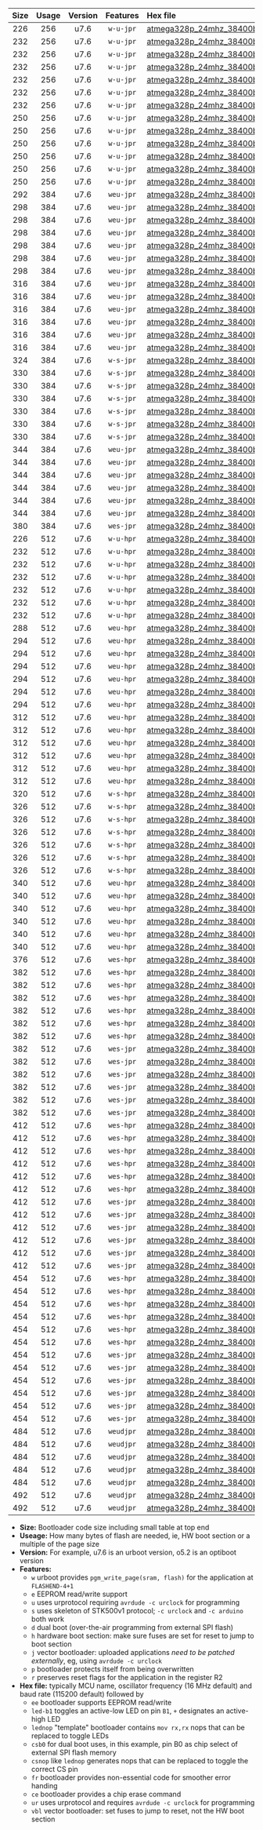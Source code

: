 |Size|Usage|Version|Features|Hex file|
|:-:|:-:|:-:|:-:|:--|
|226|256|u7.6|`w-u-jpr`|[atmega328p_24mhz_38400bps_ur_vbl.hex](https://raw.githubusercontent.com/stefanrueger/urboot/main/atmega328p_24mhz_38400bps_ur_vbl.hex)|
|232|256|u7.6|`w-u-jpr`|[atmega328p_24mhz_38400bps_led+b1_ur_vbl.hex](https://raw.githubusercontent.com/stefanrueger/urboot/main/atmega328p_24mhz_38400bps_led+b1_ur_vbl.hex)|
|232|256|u7.6|`w-u-jpr`|[atmega328p_24mhz_38400bps_led+b5_ur_vbl.hex](https://raw.githubusercontent.com/stefanrueger/urboot/main/atmega328p_24mhz_38400bps_led+b5_ur_vbl.hex)|
|232|256|u7.6|`w-u-jpr`|[atmega328p_24mhz_38400bps_led+d5_ur_vbl.hex](https://raw.githubusercontent.com/stefanrueger/urboot/main/atmega328p_24mhz_38400bps_led+d5_ur_vbl.hex)|
|232|256|u7.6|`w-u-jpr`|[atmega328p_24mhz_38400bps_led-b1_ur_vbl.hex](https://raw.githubusercontent.com/stefanrueger/urboot/main/atmega328p_24mhz_38400bps_led-b1_ur_vbl.hex)|
|232|256|u7.6|`w-u-jpr`|[atmega328p_24mhz_38400bps_led-d5_ur_vbl.hex](https://raw.githubusercontent.com/stefanrueger/urboot/main/atmega328p_24mhz_38400bps_led-d5_ur_vbl.hex)|
|232|256|u7.6|`w-u-jpr`|[atmega328p_24mhz_38400bps_lednop_ur_vbl.hex](https://raw.githubusercontent.com/stefanrueger/urboot/main/atmega328p_24mhz_38400bps_lednop_ur_vbl.hex)|
|250|256|u7.6|`w-u-jpr`|[atmega328p_24mhz_38400bps_led+b1_fr_ur_vbl.hex](https://raw.githubusercontent.com/stefanrueger/urboot/main/atmega328p_24mhz_38400bps_led+b1_fr_ur_vbl.hex)|
|250|256|u7.6|`w-u-jpr`|[atmega328p_24mhz_38400bps_led+b5_fr_ur_vbl.hex](https://raw.githubusercontent.com/stefanrueger/urboot/main/atmega328p_24mhz_38400bps_led+b5_fr_ur_vbl.hex)|
|250|256|u7.6|`w-u-jpr`|[atmega328p_24mhz_38400bps_led+d5_fr_ur_vbl.hex](https://raw.githubusercontent.com/stefanrueger/urboot/main/atmega328p_24mhz_38400bps_led+d5_fr_ur_vbl.hex)|
|250|256|u7.6|`w-u-jpr`|[atmega328p_24mhz_38400bps_led-b1_fr_ur_vbl.hex](https://raw.githubusercontent.com/stefanrueger/urboot/main/atmega328p_24mhz_38400bps_led-b1_fr_ur_vbl.hex)|
|250|256|u7.6|`w-u-jpr`|[atmega328p_24mhz_38400bps_led-d5_fr_ur_vbl.hex](https://raw.githubusercontent.com/stefanrueger/urboot/main/atmega328p_24mhz_38400bps_led-d5_fr_ur_vbl.hex)|
|250|256|u7.6|`w-u-jpr`|[atmega328p_24mhz_38400bps_lednop_fr_ur_vbl.hex](https://raw.githubusercontent.com/stefanrueger/urboot/main/atmega328p_24mhz_38400bps_lednop_fr_ur_vbl.hex)|
|292|384|u7.6|`weu-jpr`|[atmega328p_24mhz_38400bps_ee_ur_vbl.hex](https://raw.githubusercontent.com/stefanrueger/urboot/main/atmega328p_24mhz_38400bps_ee_ur_vbl.hex)|
|298|384|u7.6|`weu-jpr`|[atmega328p_24mhz_38400bps_ee_led+b1_ur_vbl.hex](https://raw.githubusercontent.com/stefanrueger/urboot/main/atmega328p_24mhz_38400bps_ee_led+b1_ur_vbl.hex)|
|298|384|u7.6|`weu-jpr`|[atmega328p_24mhz_38400bps_ee_led+b5_ur_vbl.hex](https://raw.githubusercontent.com/stefanrueger/urboot/main/atmega328p_24mhz_38400bps_ee_led+b5_ur_vbl.hex)|
|298|384|u7.6|`weu-jpr`|[atmega328p_24mhz_38400bps_ee_led+d5_ur_vbl.hex](https://raw.githubusercontent.com/stefanrueger/urboot/main/atmega328p_24mhz_38400bps_ee_led+d5_ur_vbl.hex)|
|298|384|u7.6|`weu-jpr`|[atmega328p_24mhz_38400bps_ee_led-b1_ur_vbl.hex](https://raw.githubusercontent.com/stefanrueger/urboot/main/atmega328p_24mhz_38400bps_ee_led-b1_ur_vbl.hex)|
|298|384|u7.6|`weu-jpr`|[atmega328p_24mhz_38400bps_ee_led-d5_ur_vbl.hex](https://raw.githubusercontent.com/stefanrueger/urboot/main/atmega328p_24mhz_38400bps_ee_led-d5_ur_vbl.hex)|
|298|384|u7.6|`weu-jpr`|[atmega328p_24mhz_38400bps_ee_lednop_ur_vbl.hex](https://raw.githubusercontent.com/stefanrueger/urboot/main/atmega328p_24mhz_38400bps_ee_lednop_ur_vbl.hex)|
|316|384|u7.6|`weu-jpr`|[atmega328p_24mhz_38400bps_ee_led+b1_fr_ur_vbl.hex](https://raw.githubusercontent.com/stefanrueger/urboot/main/atmega328p_24mhz_38400bps_ee_led+b1_fr_ur_vbl.hex)|
|316|384|u7.6|`weu-jpr`|[atmega328p_24mhz_38400bps_ee_led+b5_fr_ur_vbl.hex](https://raw.githubusercontent.com/stefanrueger/urboot/main/atmega328p_24mhz_38400bps_ee_led+b5_fr_ur_vbl.hex)|
|316|384|u7.6|`weu-jpr`|[atmega328p_24mhz_38400bps_ee_led+d5_fr_ur_vbl.hex](https://raw.githubusercontent.com/stefanrueger/urboot/main/atmega328p_24mhz_38400bps_ee_led+d5_fr_ur_vbl.hex)|
|316|384|u7.6|`weu-jpr`|[atmega328p_24mhz_38400bps_ee_led-b1_fr_ur_vbl.hex](https://raw.githubusercontent.com/stefanrueger/urboot/main/atmega328p_24mhz_38400bps_ee_led-b1_fr_ur_vbl.hex)|
|316|384|u7.6|`weu-jpr`|[atmega328p_24mhz_38400bps_ee_led-d5_fr_ur_vbl.hex](https://raw.githubusercontent.com/stefanrueger/urboot/main/atmega328p_24mhz_38400bps_ee_led-d5_fr_ur_vbl.hex)|
|316|384|u7.6|`weu-jpr`|[atmega328p_24mhz_38400bps_ee_lednop_fr_ur_vbl.hex](https://raw.githubusercontent.com/stefanrueger/urboot/main/atmega328p_24mhz_38400bps_ee_lednop_fr_ur_vbl.hex)|
|324|384|u7.6|`w-s-jpr`|[atmega328p_24mhz_38400bps_vbl.hex](https://raw.githubusercontent.com/stefanrueger/urboot/main/atmega328p_24mhz_38400bps_vbl.hex)|
|330|384|u7.6|`w-s-jpr`|[atmega328p_24mhz_38400bps_led+b1_vbl.hex](https://raw.githubusercontent.com/stefanrueger/urboot/main/atmega328p_24mhz_38400bps_led+b1_vbl.hex)|
|330|384|u7.6|`w-s-jpr`|[atmega328p_24mhz_38400bps_led+b5_vbl.hex](https://raw.githubusercontent.com/stefanrueger/urboot/main/atmega328p_24mhz_38400bps_led+b5_vbl.hex)|
|330|384|u7.6|`w-s-jpr`|[atmega328p_24mhz_38400bps_led+d5_vbl.hex](https://raw.githubusercontent.com/stefanrueger/urboot/main/atmega328p_24mhz_38400bps_led+d5_vbl.hex)|
|330|384|u7.6|`w-s-jpr`|[atmega328p_24mhz_38400bps_led-b1_vbl.hex](https://raw.githubusercontent.com/stefanrueger/urboot/main/atmega328p_24mhz_38400bps_led-b1_vbl.hex)|
|330|384|u7.6|`w-s-jpr`|[atmega328p_24mhz_38400bps_led-d5_vbl.hex](https://raw.githubusercontent.com/stefanrueger/urboot/main/atmega328p_24mhz_38400bps_led-d5_vbl.hex)|
|330|384|u7.6|`w-s-jpr`|[atmega328p_24mhz_38400bps_lednop_vbl.hex](https://raw.githubusercontent.com/stefanrueger/urboot/main/atmega328p_24mhz_38400bps_lednop_vbl.hex)|
|344|384|u7.6|`weu-jpr`|[atmega328p_24mhz_38400bps_ee_led+b1_fr_ce_ur_vbl.hex](https://raw.githubusercontent.com/stefanrueger/urboot/main/atmega328p_24mhz_38400bps_ee_led+b1_fr_ce_ur_vbl.hex)|
|344|384|u7.6|`weu-jpr`|[atmega328p_24mhz_38400bps_ee_led+b5_fr_ce_ur_vbl.hex](https://raw.githubusercontent.com/stefanrueger/urboot/main/atmega328p_24mhz_38400bps_ee_led+b5_fr_ce_ur_vbl.hex)|
|344|384|u7.6|`weu-jpr`|[atmega328p_24mhz_38400bps_ee_led+d5_fr_ce_ur_vbl.hex](https://raw.githubusercontent.com/stefanrueger/urboot/main/atmega328p_24mhz_38400bps_ee_led+d5_fr_ce_ur_vbl.hex)|
|344|384|u7.6|`weu-jpr`|[atmega328p_24mhz_38400bps_ee_led-b1_fr_ce_ur_vbl.hex](https://raw.githubusercontent.com/stefanrueger/urboot/main/atmega328p_24mhz_38400bps_ee_led-b1_fr_ce_ur_vbl.hex)|
|344|384|u7.6|`weu-jpr`|[atmega328p_24mhz_38400bps_ee_led-d5_fr_ce_ur_vbl.hex](https://raw.githubusercontent.com/stefanrueger/urboot/main/atmega328p_24mhz_38400bps_ee_led-d5_fr_ce_ur_vbl.hex)|
|344|384|u7.6|`weu-jpr`|[atmega328p_24mhz_38400bps_ee_lednop_fr_ce_ur_vbl.hex](https://raw.githubusercontent.com/stefanrueger/urboot/main/atmega328p_24mhz_38400bps_ee_lednop_fr_ce_ur_vbl.hex)|
|380|384|u7.6|`wes-jpr`|[atmega328p_24mhz_38400bps_ee_vbl.hex](https://raw.githubusercontent.com/stefanrueger/urboot/main/atmega328p_24mhz_38400bps_ee_vbl.hex)|
|226|512|u7.6|`w-u-hpr`|[atmega328p_24mhz_38400bps_ur.hex](https://raw.githubusercontent.com/stefanrueger/urboot/main/atmega328p_24mhz_38400bps_ur.hex)|
|232|512|u7.6|`w-u-hpr`|[atmega328p_24mhz_38400bps_led+b1_ur.hex](https://raw.githubusercontent.com/stefanrueger/urboot/main/atmega328p_24mhz_38400bps_led+b1_ur.hex)|
|232|512|u7.6|`w-u-hpr`|[atmega328p_24mhz_38400bps_led+b5_ur.hex](https://raw.githubusercontent.com/stefanrueger/urboot/main/atmega328p_24mhz_38400bps_led+b5_ur.hex)|
|232|512|u7.6|`w-u-hpr`|[atmega328p_24mhz_38400bps_led+d5_ur.hex](https://raw.githubusercontent.com/stefanrueger/urboot/main/atmega328p_24mhz_38400bps_led+d5_ur.hex)|
|232|512|u7.6|`w-u-hpr`|[atmega328p_24mhz_38400bps_led-b1_ur.hex](https://raw.githubusercontent.com/stefanrueger/urboot/main/atmega328p_24mhz_38400bps_led-b1_ur.hex)|
|232|512|u7.6|`w-u-hpr`|[atmega328p_24mhz_38400bps_led-d5_ur.hex](https://raw.githubusercontent.com/stefanrueger/urboot/main/atmega328p_24mhz_38400bps_led-d5_ur.hex)|
|232|512|u7.6|`w-u-hpr`|[atmega328p_24mhz_38400bps_lednop_ur.hex](https://raw.githubusercontent.com/stefanrueger/urboot/main/atmega328p_24mhz_38400bps_lednop_ur.hex)|
|288|512|u7.6|`weu-hpr`|[atmega328p_24mhz_38400bps_ee_ur.hex](https://raw.githubusercontent.com/stefanrueger/urboot/main/atmega328p_24mhz_38400bps_ee_ur.hex)|
|294|512|u7.6|`weu-hpr`|[atmega328p_24mhz_38400bps_ee_led+b1_ur.hex](https://raw.githubusercontent.com/stefanrueger/urboot/main/atmega328p_24mhz_38400bps_ee_led+b1_ur.hex)|
|294|512|u7.6|`weu-hpr`|[atmega328p_24mhz_38400bps_ee_led+b5_ur.hex](https://raw.githubusercontent.com/stefanrueger/urboot/main/atmega328p_24mhz_38400bps_ee_led+b5_ur.hex)|
|294|512|u7.6|`weu-hpr`|[atmega328p_24mhz_38400bps_ee_led+d5_ur.hex](https://raw.githubusercontent.com/stefanrueger/urboot/main/atmega328p_24mhz_38400bps_ee_led+d5_ur.hex)|
|294|512|u7.6|`weu-hpr`|[atmega328p_24mhz_38400bps_ee_led-b1_ur.hex](https://raw.githubusercontent.com/stefanrueger/urboot/main/atmega328p_24mhz_38400bps_ee_led-b1_ur.hex)|
|294|512|u7.6|`weu-hpr`|[atmega328p_24mhz_38400bps_ee_led-d5_ur.hex](https://raw.githubusercontent.com/stefanrueger/urboot/main/atmega328p_24mhz_38400bps_ee_led-d5_ur.hex)|
|294|512|u7.6|`weu-hpr`|[atmega328p_24mhz_38400bps_ee_lednop_ur.hex](https://raw.githubusercontent.com/stefanrueger/urboot/main/atmega328p_24mhz_38400bps_ee_lednop_ur.hex)|
|312|512|u7.6|`weu-hpr`|[atmega328p_24mhz_38400bps_ee_led+b1_fr_ur.hex](https://raw.githubusercontent.com/stefanrueger/urboot/main/atmega328p_24mhz_38400bps_ee_led+b1_fr_ur.hex)|
|312|512|u7.6|`weu-hpr`|[atmega328p_24mhz_38400bps_ee_led+b5_fr_ur.hex](https://raw.githubusercontent.com/stefanrueger/urboot/main/atmega328p_24mhz_38400bps_ee_led+b5_fr_ur.hex)|
|312|512|u7.6|`weu-hpr`|[atmega328p_24mhz_38400bps_ee_led+d5_fr_ur.hex](https://raw.githubusercontent.com/stefanrueger/urboot/main/atmega328p_24mhz_38400bps_ee_led+d5_fr_ur.hex)|
|312|512|u7.6|`weu-hpr`|[atmega328p_24mhz_38400bps_ee_led-b1_fr_ur.hex](https://raw.githubusercontent.com/stefanrueger/urboot/main/atmega328p_24mhz_38400bps_ee_led-b1_fr_ur.hex)|
|312|512|u7.6|`weu-hpr`|[atmega328p_24mhz_38400bps_ee_led-d5_fr_ur.hex](https://raw.githubusercontent.com/stefanrueger/urboot/main/atmega328p_24mhz_38400bps_ee_led-d5_fr_ur.hex)|
|312|512|u7.6|`weu-hpr`|[atmega328p_24mhz_38400bps_ee_lednop_fr_ur.hex](https://raw.githubusercontent.com/stefanrueger/urboot/main/atmega328p_24mhz_38400bps_ee_lednop_fr_ur.hex)|
|320|512|u7.6|`w-s-hpr`|[atmega328p_24mhz_38400bps.hex](https://raw.githubusercontent.com/stefanrueger/urboot/main/atmega328p_24mhz_38400bps.hex)|
|326|512|u7.6|`w-s-hpr`|[atmega328p_24mhz_38400bps_led+b1.hex](https://raw.githubusercontent.com/stefanrueger/urboot/main/atmega328p_24mhz_38400bps_led+b1.hex)|
|326|512|u7.6|`w-s-hpr`|[atmega328p_24mhz_38400bps_led+b5.hex](https://raw.githubusercontent.com/stefanrueger/urboot/main/atmega328p_24mhz_38400bps_led+b5.hex)|
|326|512|u7.6|`w-s-hpr`|[atmega328p_24mhz_38400bps_led+d5.hex](https://raw.githubusercontent.com/stefanrueger/urboot/main/atmega328p_24mhz_38400bps_led+d5.hex)|
|326|512|u7.6|`w-s-hpr`|[atmega328p_24mhz_38400bps_led-b1.hex](https://raw.githubusercontent.com/stefanrueger/urboot/main/atmega328p_24mhz_38400bps_led-b1.hex)|
|326|512|u7.6|`w-s-hpr`|[atmega328p_24mhz_38400bps_led-d5.hex](https://raw.githubusercontent.com/stefanrueger/urboot/main/atmega328p_24mhz_38400bps_led-d5.hex)|
|326|512|u7.6|`w-s-hpr`|[atmega328p_24mhz_38400bps_lednop.hex](https://raw.githubusercontent.com/stefanrueger/urboot/main/atmega328p_24mhz_38400bps_lednop.hex)|
|340|512|u7.6|`weu-hpr`|[atmega328p_24mhz_38400bps_ee_led+b1_fr_ce_ur.hex](https://raw.githubusercontent.com/stefanrueger/urboot/main/atmega328p_24mhz_38400bps_ee_led+b1_fr_ce_ur.hex)|
|340|512|u7.6|`weu-hpr`|[atmega328p_24mhz_38400bps_ee_led+b5_fr_ce_ur.hex](https://raw.githubusercontent.com/stefanrueger/urboot/main/atmega328p_24mhz_38400bps_ee_led+b5_fr_ce_ur.hex)|
|340|512|u7.6|`weu-hpr`|[atmega328p_24mhz_38400bps_ee_led+d5_fr_ce_ur.hex](https://raw.githubusercontent.com/stefanrueger/urboot/main/atmega328p_24mhz_38400bps_ee_led+d5_fr_ce_ur.hex)|
|340|512|u7.6|`weu-hpr`|[atmega328p_24mhz_38400bps_ee_led-b1_fr_ce_ur.hex](https://raw.githubusercontent.com/stefanrueger/urboot/main/atmega328p_24mhz_38400bps_ee_led-b1_fr_ce_ur.hex)|
|340|512|u7.6|`weu-hpr`|[atmega328p_24mhz_38400bps_ee_led-d5_fr_ce_ur.hex](https://raw.githubusercontent.com/stefanrueger/urboot/main/atmega328p_24mhz_38400bps_ee_led-d5_fr_ce_ur.hex)|
|340|512|u7.6|`weu-hpr`|[atmega328p_24mhz_38400bps_ee_lednop_fr_ce_ur.hex](https://raw.githubusercontent.com/stefanrueger/urboot/main/atmega328p_24mhz_38400bps_ee_lednop_fr_ce_ur.hex)|
|376|512|u7.6|`wes-hpr`|[atmega328p_24mhz_38400bps_ee.hex](https://raw.githubusercontent.com/stefanrueger/urboot/main/atmega328p_24mhz_38400bps_ee.hex)|
|382|512|u7.6|`wes-hpr`|[atmega328p_24mhz_38400bps_ee_led+b1.hex](https://raw.githubusercontent.com/stefanrueger/urboot/main/atmega328p_24mhz_38400bps_ee_led+b1.hex)|
|382|512|u7.6|`wes-hpr`|[atmega328p_24mhz_38400bps_ee_led+b5.hex](https://raw.githubusercontent.com/stefanrueger/urboot/main/atmega328p_24mhz_38400bps_ee_led+b5.hex)|
|382|512|u7.6|`wes-hpr`|[atmega328p_24mhz_38400bps_ee_led+d5.hex](https://raw.githubusercontent.com/stefanrueger/urboot/main/atmega328p_24mhz_38400bps_ee_led+d5.hex)|
|382|512|u7.6|`wes-hpr`|[atmega328p_24mhz_38400bps_ee_led-b1.hex](https://raw.githubusercontent.com/stefanrueger/urboot/main/atmega328p_24mhz_38400bps_ee_led-b1.hex)|
|382|512|u7.6|`wes-hpr`|[atmega328p_24mhz_38400bps_ee_led-d5.hex](https://raw.githubusercontent.com/stefanrueger/urboot/main/atmega328p_24mhz_38400bps_ee_led-d5.hex)|
|382|512|u7.6|`wes-hpr`|[atmega328p_24mhz_38400bps_ee_lednop.hex](https://raw.githubusercontent.com/stefanrueger/urboot/main/atmega328p_24mhz_38400bps_ee_lednop.hex)|
|382|512|u7.6|`wes-jpr`|[atmega328p_24mhz_38400bps_ee_led+b1_vbl.hex](https://raw.githubusercontent.com/stefanrueger/urboot/main/atmega328p_24mhz_38400bps_ee_led+b1_vbl.hex)|
|382|512|u7.6|`wes-jpr`|[atmega328p_24mhz_38400bps_ee_led+b5_vbl.hex](https://raw.githubusercontent.com/stefanrueger/urboot/main/atmega328p_24mhz_38400bps_ee_led+b5_vbl.hex)|
|382|512|u7.6|`wes-jpr`|[atmega328p_24mhz_38400bps_ee_led+d5_vbl.hex](https://raw.githubusercontent.com/stefanrueger/urboot/main/atmega328p_24mhz_38400bps_ee_led+d5_vbl.hex)|
|382|512|u7.6|`wes-jpr`|[atmega328p_24mhz_38400bps_ee_led-b1_vbl.hex](https://raw.githubusercontent.com/stefanrueger/urboot/main/atmega328p_24mhz_38400bps_ee_led-b1_vbl.hex)|
|382|512|u7.6|`wes-jpr`|[atmega328p_24mhz_38400bps_ee_led-d5_vbl.hex](https://raw.githubusercontent.com/stefanrueger/urboot/main/atmega328p_24mhz_38400bps_ee_led-d5_vbl.hex)|
|382|512|u7.6|`wes-jpr`|[atmega328p_24mhz_38400bps_ee_lednop_vbl.hex](https://raw.githubusercontent.com/stefanrueger/urboot/main/atmega328p_24mhz_38400bps_ee_lednop_vbl.hex)|
|412|512|u7.6|`wes-hpr`|[atmega328p_24mhz_38400bps_ee_led+b1_fr.hex](https://raw.githubusercontent.com/stefanrueger/urboot/main/atmega328p_24mhz_38400bps_ee_led+b1_fr.hex)|
|412|512|u7.6|`wes-hpr`|[atmega328p_24mhz_38400bps_ee_led+b5_fr.hex](https://raw.githubusercontent.com/stefanrueger/urboot/main/atmega328p_24mhz_38400bps_ee_led+b5_fr.hex)|
|412|512|u7.6|`wes-hpr`|[atmega328p_24mhz_38400bps_ee_led+d5_fr.hex](https://raw.githubusercontent.com/stefanrueger/urboot/main/atmega328p_24mhz_38400bps_ee_led+d5_fr.hex)|
|412|512|u7.6|`wes-hpr`|[atmega328p_24mhz_38400bps_ee_led-b1_fr.hex](https://raw.githubusercontent.com/stefanrueger/urboot/main/atmega328p_24mhz_38400bps_ee_led-b1_fr.hex)|
|412|512|u7.6|`wes-hpr`|[atmega328p_24mhz_38400bps_ee_led-d5_fr.hex](https://raw.githubusercontent.com/stefanrueger/urboot/main/atmega328p_24mhz_38400bps_ee_led-d5_fr.hex)|
|412|512|u7.6|`wes-hpr`|[atmega328p_24mhz_38400bps_ee_lednop_fr.hex](https://raw.githubusercontent.com/stefanrueger/urboot/main/atmega328p_24mhz_38400bps_ee_lednop_fr.hex)|
|412|512|u7.6|`wes-jpr`|[atmega328p_24mhz_38400bps_ee_led+b1_fr_vbl.hex](https://raw.githubusercontent.com/stefanrueger/urboot/main/atmega328p_24mhz_38400bps_ee_led+b1_fr_vbl.hex)|
|412|512|u7.6|`wes-jpr`|[atmega328p_24mhz_38400bps_ee_led+b5_fr_vbl.hex](https://raw.githubusercontent.com/stefanrueger/urboot/main/atmega328p_24mhz_38400bps_ee_led+b5_fr_vbl.hex)|
|412|512|u7.6|`wes-jpr`|[atmega328p_24mhz_38400bps_ee_led+d5_fr_vbl.hex](https://raw.githubusercontent.com/stefanrueger/urboot/main/atmega328p_24mhz_38400bps_ee_led+d5_fr_vbl.hex)|
|412|512|u7.6|`wes-jpr`|[atmega328p_24mhz_38400bps_ee_led-b1_fr_vbl.hex](https://raw.githubusercontent.com/stefanrueger/urboot/main/atmega328p_24mhz_38400bps_ee_led-b1_fr_vbl.hex)|
|412|512|u7.6|`wes-jpr`|[atmega328p_24mhz_38400bps_ee_led-d5_fr_vbl.hex](https://raw.githubusercontent.com/stefanrueger/urboot/main/atmega328p_24mhz_38400bps_ee_led-d5_fr_vbl.hex)|
|412|512|u7.6|`wes-jpr`|[atmega328p_24mhz_38400bps_ee_lednop_fr_vbl.hex](https://raw.githubusercontent.com/stefanrueger/urboot/main/atmega328p_24mhz_38400bps_ee_lednop_fr_vbl.hex)|
|454|512|u7.6|`wes-hpr`|[atmega328p_24mhz_38400bps_ee_led+b1_fr_ce.hex](https://raw.githubusercontent.com/stefanrueger/urboot/main/atmega328p_24mhz_38400bps_ee_led+b1_fr_ce.hex)|
|454|512|u7.6|`wes-hpr`|[atmega328p_24mhz_38400bps_ee_led+b5_fr_ce.hex](https://raw.githubusercontent.com/stefanrueger/urboot/main/atmega328p_24mhz_38400bps_ee_led+b5_fr_ce.hex)|
|454|512|u7.6|`wes-hpr`|[atmega328p_24mhz_38400bps_ee_led+d5_fr_ce.hex](https://raw.githubusercontent.com/stefanrueger/urboot/main/atmega328p_24mhz_38400bps_ee_led+d5_fr_ce.hex)|
|454|512|u7.6|`wes-hpr`|[atmega328p_24mhz_38400bps_ee_led-b1_fr_ce.hex](https://raw.githubusercontent.com/stefanrueger/urboot/main/atmega328p_24mhz_38400bps_ee_led-b1_fr_ce.hex)|
|454|512|u7.6|`wes-hpr`|[atmega328p_24mhz_38400bps_ee_led-d5_fr_ce.hex](https://raw.githubusercontent.com/stefanrueger/urboot/main/atmega328p_24mhz_38400bps_ee_led-d5_fr_ce.hex)|
|454|512|u7.6|`wes-hpr`|[atmega328p_24mhz_38400bps_ee_lednop_fr_ce.hex](https://raw.githubusercontent.com/stefanrueger/urboot/main/atmega328p_24mhz_38400bps_ee_lednop_fr_ce.hex)|
|454|512|u7.6|`wes-jpr`|[atmega328p_24mhz_38400bps_ee_led+b1_fr_ce_vbl.hex](https://raw.githubusercontent.com/stefanrueger/urboot/main/atmega328p_24mhz_38400bps_ee_led+b1_fr_ce_vbl.hex)|
|454|512|u7.6|`wes-jpr`|[atmega328p_24mhz_38400bps_ee_led+b5_fr_ce_vbl.hex](https://raw.githubusercontent.com/stefanrueger/urboot/main/atmega328p_24mhz_38400bps_ee_led+b5_fr_ce_vbl.hex)|
|454|512|u7.6|`wes-jpr`|[atmega328p_24mhz_38400bps_ee_led+d5_fr_ce_vbl.hex](https://raw.githubusercontent.com/stefanrueger/urboot/main/atmega328p_24mhz_38400bps_ee_led+d5_fr_ce_vbl.hex)|
|454|512|u7.6|`wes-jpr`|[atmega328p_24mhz_38400bps_ee_led-b1_fr_ce_vbl.hex](https://raw.githubusercontent.com/stefanrueger/urboot/main/atmega328p_24mhz_38400bps_ee_led-b1_fr_ce_vbl.hex)|
|454|512|u7.6|`wes-jpr`|[atmega328p_24mhz_38400bps_ee_led-d5_fr_ce_vbl.hex](https://raw.githubusercontent.com/stefanrueger/urboot/main/atmega328p_24mhz_38400bps_ee_led-d5_fr_ce_vbl.hex)|
|454|512|u7.6|`wes-jpr`|[atmega328p_24mhz_38400bps_ee_lednop_fr_ce_vbl.hex](https://raw.githubusercontent.com/stefanrueger/urboot/main/atmega328p_24mhz_38400bps_ee_lednop_fr_ce_vbl.hex)|
|484|512|u7.6|`weudjpr`|[atmega328p_24mhz_38400bps_ee_led+b1_csb0_fr_ce_ur_vbl.hex](https://raw.githubusercontent.com/stefanrueger/urboot/main/atmega328p_24mhz_38400bps_ee_led+b1_csb0_fr_ce_ur_vbl.hex)|
|484|512|u7.6|`weudjpr`|[atmega328p_24mhz_38400bps_ee_led+b5_csb0_fr_ce_ur_vbl.hex](https://raw.githubusercontent.com/stefanrueger/urboot/main/atmega328p_24mhz_38400bps_ee_led+b5_csb0_fr_ce_ur_vbl.hex)|
|484|512|u7.6|`weudjpr`|[atmega328p_24mhz_38400bps_ee_led+d5_csb0_fr_ce_ur_vbl.hex](https://raw.githubusercontent.com/stefanrueger/urboot/main/atmega328p_24mhz_38400bps_ee_led+d5_csb0_fr_ce_ur_vbl.hex)|
|484|512|u7.6|`weudjpr`|[atmega328p_24mhz_38400bps_ee_led-b1_csb0_fr_ce_ur_vbl.hex](https://raw.githubusercontent.com/stefanrueger/urboot/main/atmega328p_24mhz_38400bps_ee_led-b1_csb0_fr_ce_ur_vbl.hex)|
|484|512|u7.6|`weudjpr`|[atmega328p_24mhz_38400bps_ee_led-d5_csb0_fr_ce_ur_vbl.hex](https://raw.githubusercontent.com/stefanrueger/urboot/main/atmega328p_24mhz_38400bps_ee_led-d5_csb0_fr_ce_ur_vbl.hex)|
|492|512|u7.6|`weudjpr`|[atmega328p_24mhz_38400bps_ee_led+b1_csd5_fr_ce_ur_vbl.hex](https://raw.githubusercontent.com/stefanrueger/urboot/main/atmega328p_24mhz_38400bps_ee_led+b1_csd5_fr_ce_ur_vbl.hex)|
|492|512|u7.6|`weudjpr`|[atmega328p_24mhz_38400bps_ee_lednop_csnop_fr_ce_ur_vbl.hex](https://raw.githubusercontent.com/stefanrueger/urboot/main/atmega328p_24mhz_38400bps_ee_lednop_csnop_fr_ce_ur_vbl.hex)|

- **Size:** Bootloader code size including small table at top end
- **Useage:** How many bytes of flash are needed, ie, HW boot section or a multiple of the page size
- **Version:** For example, u7.6 is an urboot version, o5.2 is an optiboot version
- **Features:**
  + `w` urboot provides `pgm_write_page(sram, flash)` for the application at `FLASHEND-4+1`
  + `e` EEPROM read/write support
  + `u` uses urprotocol requiring `avrdude -c urclock` for programming
  + `s` uses skeleton of STK500v1 protocol; `-c urclock` and `-c arduino` both work
  + `d` dual boot (over-the-air programming from external SPI flash)
  + `h` hardware boot section: make sure fuses are set for reset to jump to boot section
  + `j` vector bootloader: uploaded applications *need to be patched externally*, eg, using `avrdude -c urclock`
  + `p` bootloader protects itself from being overwritten
  + `r` preserves reset flags for the application in the register R2
- **Hex file:** typically MCU name, oscillator frequency (16 MHz default) and baud rate (115200 default) followed by
  + `ee` bootloader supports EEPROM read/write
  + `led-b1` toggles an active-low LED on pin `B1`, `+` designates an active-high LED
  + `lednop` "template" bootloader contains `mov rx,rx` nops that can be replaced to toggle LEDs
  + `csb0` for dual boot uses, in this example, pin B0 as chip select of external SPI flash memory
  + `csnop` like `lednop` generates nops that can be replaced to toggle the correct CS pin
  + `fr` bootloader provides non-essential code for smoother error handing
  + `ce` bootloader provides a chip erase command
  + `ur` uses urprotocol and requires `avrdude -c urclock` for programming
  + `vbl` vector bootloader: set fuses to jump to reset, not the HW boot section
